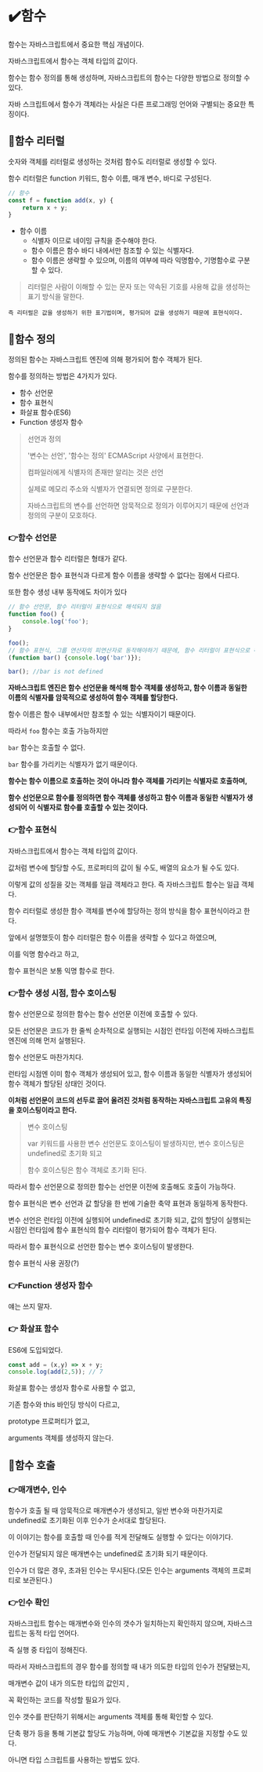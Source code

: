 # ✔️함수

함수는 자바스크립트에서 중요한 핵심 개념이다.

자바스크립트에서 함수는 객체 타입의 값이다.

함수는 함수 정의를 통해 생성하며, 자바스크립트의 함수는 다양한 방법으로 정의할 수 있다.

자바 스크립트에서 함수가 객체라는 사실은 다른 프로그래밍 언어와 구별되는 중요한 특징이다.

## 📌함수 리터럴

숫자와 객체를 리터럴로 생성하는 것처럼 함수도 리터럴로 생성할 수 있다.

함수 리터럴은 function 키워드, 함수 이름, 매개 변수, 바디로 구성된다.

```javascript
// 함수 
const f = function add(x, y) {
	return x + y;
}
```

- 함수 이름
	- 식별자 이므로 네이밍 규칙을 준수해야 한다.
	- 함수 이름은 함수 바디 내에서만 참조할 수 있는 식별자다.
	- 함수 이름은 생략할 수 있으며, 이름의 여부에 따라 익명함수, 기명함수로 구분할 수 있다.

> 리터럴은 사람이 이해할 수 있는 문자 또는 약속된 기호를 샤용해 값을 생성하는 표기 방식을 말한다.
> 
	즉 리터럴은 값을 생성하기 위한 표기법이며, 평가되어 값을 생성하기 때문에 표현식이다.

## 📌함수 정의

정의된 함수는 자바스크립트 엔진에 의해 평가되어 함수 객체가 된다.

함수를 정의하는 방법은 4가지가 있다.

- 함수 선언문
- 함수 표현식
- 화살표 함수(ES6)
- Function 생성자 함수

>선언과 정의
>
>'변수는 선언', '함수는 정의' ECMAScript 사양에서 표현한다.
>
>컴파일러에게 식별자의 존재만 알리는 것은 선언
>
>실제로 메모리 주소와 식별자가 연결되면 정의로 구분한다.
>
>자바스크립트의 변수를 선언하면 암묵적으로 정의가 이루어지기 때문에 선언과 정의의 구분이 모호하다.

### 👉함수 선언문

함수 선언문과 함수 리터럴은 형태가 같다.

함수 선언문은 함수 표현식과 다르게 함수 이름을 생략할 수 없다는 점에서 다르다.

또한 함수 생성 내부 동작에도 차이가 있다

```javascript
// 함수 선언문, 함수 리터럴이 표현식으로 해석되지 않음
function foo() {
	console.log('foo');
}

foo();
// 함수 표현식, 그룹 연산자의 피연산자로 동작해야하기 때문에, 함수 리터럴이 표현식으로 해석되어야 함.
(function bar() {console.log('bar')});

bar(); //bar is not defined
```

**자바스크립트 엔진은 함수 선언문을 해석해 함수 객체를 생성하고, 함수 이름과 동일한 이름의 식별자를 암묵적으로 생성하여 함수 객체를 할당한다.**

함수 이름은 함수 내부에서만 참조할 수 있는 식별자이기 때문이다.

따라서 `foo` 함수는 호출 가능하지만

`bar` 함수는 호출할 수 없다.

`bar` 함수를 가리키는 식별자가 없기 때문이다.

**함수는 함수 이름으로 호출하는 것이 아니라 함수 객체를 가리키는 식별자로 호출하며,**

**함수 선언문으로 함수를 정의하면 함수 객체를 생성하고 함수 이름과 동일한 식별자가 생성되어 이 식별자로 함수를 호출할 수 있는 것이다.**

### 👉함수 표현식

자바스크립트에서 함수는 객체 타입의 값이다.

값처럼 변수에 할당할 수도, 프로퍼티의 값이 될 수도, 배열의 요소가 될 수도 있다.

이렇게 값의 성질을 갖는 객체를 일급 객체라고 한다. 즉 자바스크립트 함수는 일급 객체다.

함수 리터럴로 생성한 함수 객체를 변수에 할당하는 정의 방식을 함수 표현식이라고 한다.

앞에서 설명했듯이 함수 리터럴은 함수 이름을 생략할 수 있다고 하였으며,

이를 익명 함수라고 하고,

함수 표현식은 보통 익명 함수로 한다.

### 👉함수 생성 시점, 함수 호이스팅

함수 선언문으로 정의한 함수는 함수 선언문 이전에 호출할 수 있다.

모든 선언문은 코드가 한 줄씩 순차적으로 실행되는 시점인 런타임 이전에 자바스크립트 엔진에 의해 먼저 실행된다.

함수 선언문도 마찬가치다.

런타임 시점엔 이미 함수 객체가 생성되어 있고, 함수 이름과 동일한 식별자가 생성되어 함수 객체가 할당된 상태인 것이다.

**이처럼 선언문이 코드의 선두로 끌어 올려진 것처럼 동작하는 자바스크립트 고유의 특징을 호이스팅이라고 한다.**

>변수 호이스팅
>
>var 키워드를 사용한 변수 선언문도 호이스팅이 발생하지만, 변수 호이스팅은 undefined로 초기화 되고
>
>함수 호이스팅은 함수 객체로 초기화 된다.

따라서 함수 선언문으로 정의한 함수는 선언문 이전에 호출해도 호출이 가능하다.

함수 표현식은 변수 선언과 값 할당을 한 번에 기술한 축약 표현과 동일하게 동작한다.

변수 선언은 런타임 이전에 실행되어 undefined로 초기화 되고, 값의 할당이 실행되는 시점인 런타임에 함수 표현식의 함수 리터럴이 평가되어 함수 객체가 된다.

따라서 함수 표현식으로 선언한 함수는 변수 호이스팅이 발생한다.

함수 표현식 사용 권장(?)

### 👉Function 생성자 함수

얘는 쓰지 말자.

### 👉 화살표 함수

ES6에 도입되었다.

```javascript
const add = (x,y) => x + y;
console.log(add(2,5)); // 7
```

화살표 함수는 생성자 함수로 사용할 수 없고,

기존 함수와 this 바인딩 방식이 다르고, 

prototype 프로퍼티가 없고, 

arguments 객체를 생성하지 않는다.

## 📌함수 호출

### 👉매개변수, 인수

함수가 호출 될 때 암묵적으로 매개변수가 생성되고, 일반 변수와 마찬가지로 undefined로 초기화된 이후 인수가 순서대로 할당된다.

이 이야기는 함수를 호출할 때 인수를 적게 전달해도 실행할 수 있다는 이야기다. 

인수가 전달되지 않은 매개변수는 undefined로 초기화 되기 때문이다.

인수가 더 많은 경우, 초과된 인수는 무시된다.(모든 인수는 arguments 객체의 프로퍼티로 보관된다.)

### 👉인수 확인

자바스크립트 함수는 매개변수와 인수의 갯수가 일치하는지 확인하지 않으며, 자바스크립트는 동적 타입 언어다.

즉 실행 중 타입이 정해진다.

따라서 자바스크립트의 경우 함수를 정의할 때 내가 의도한 타입의 인수가 전달됐는지,

매개변수 값이 내가 의도한 타입의 값인지 ,

꼭 확인하는 코드를 작성할 필요가 있다.

인수 갯수를 판단하기 위해서는 arguments 객체를 통해 확인할 수 있다.

단축 평가 등을 통해 기본값 할당도 가능하며, 아예 매개변수 기본값을 지정할 수도 있다.

아니면 타입 스크립트를 사용하는 방법도 있다.


